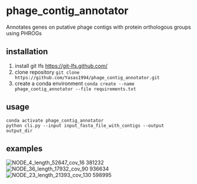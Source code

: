# phage_contig_annotator
Annotates genes on putative phage contigs with protein orthologous groups using PHROGs

## installation 

1) install git lfs https://git-lfs.github.com/ <br>
2) clone repository ``` git clone https://github.com/Yasas1994/phage_contig_annotator.git  ```
3) create a conda environment ```conda create --name phage_contig_annotator --file requirements.txt```


## usage
```
conda activate phage_contig_annotator 
python cli.py --input input_fasta_file_with_contigs --output output_dir

```
## examples 
![NODE_4_length_52647_cov_16 381232](https://user-images.githubusercontent.com/34155351/199741650-0b063871-feb1-4e1e-93d2-f39b9fadcb33.png)
![NODE_36_length_17932_cov_90 936634](https://user-images.githubusercontent.com/34155351/199742219-d7eed8ef-2707-46ee-842d-f2d3efa247d6.png)
![NODE_23_length_21393_cov_130 598995](https://user-images.githubusercontent.com/34155351/199742302-6eb0de41-2415-4626-903f-2fd6857463d7.png)
